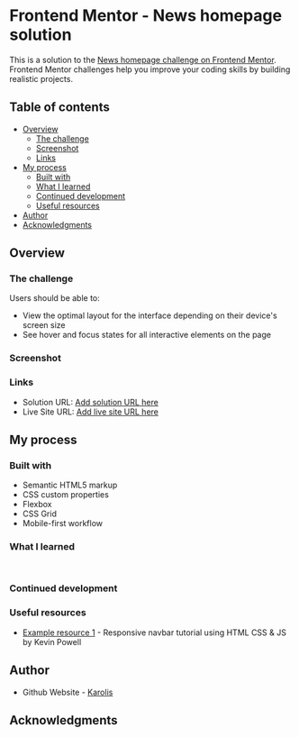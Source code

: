 # Frontend Mentor - News homepage solution

This is a solution to the [News homepage challenge on Frontend Mentor](https://www.frontendmentor.io/challenges/news-homepage-H6SWTa1MFl). Frontend Mentor challenges help you improve your coding skills by building realistic projects.

## Table of contents

- [Overview](#overview)
  - [The challenge](#the-challenge)
  - [Screenshot](#screenshot)
  - [Links](#links)
- [My process](#my-process)
  - [Built with](#built-with)
  - [What I learned](#what-i-learned)
  - [Continued development](#continued-development)
  - [Useful resources](#useful-resources)
- [Author](#author)
- [Acknowledgments](#acknowledgments)

## Overview

### The challenge

Users should be able to:

- View the optimal layout for the interface depending on their device's screen size
- See hover and focus states for all interactive elements on the page

### Screenshot

### Links

- Solution URL: [Add solution URL here](https://mistakeltu.github.io/fem_intro_section_with_dropdown/)
- Live Site URL: [Add live site URL here](https://mistakeltu.github.io/fem_intro_section_with_dropdown/)

## My process

### Built with

- Semantic HTML5 markup
- CSS custom properties
- Flexbox
- CSS Grid
- Mobile-first workflow

### What I learned

```css
   
```

### Continued development

### Useful resources

- [Example resource 1](https://www.youtube.com/watch?v=HbBMp6yUXO0&ab_channel=KevinPowell) - Responsive navbar tutorial using HTML CSS & JS by Kevin Powell

## Author

- Github Website - [Karolis](https://github.com/mistakeltu)

## Acknowledgments
